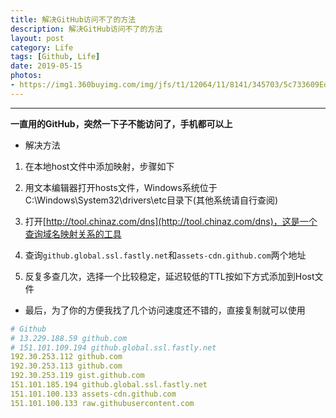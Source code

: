 ```yaml
---
title: 解决GitHub访问不了的方法
description: 解决GitHub访问不了的方法
layout: post
category: Life
tags: [Github, Life]
date: 2019-05-15
photos:
- https://img1.360buyimg.com/img/jfs/t1/12064/11/8141/345703/5c733609Edcb49b2c/a43edbe680813e66.jpg
---
```


-----

**一直用的GitHub，突然一下子不能访问了，手机都可以上**  

- 解决方法  

1. 在本地host文件中添加映射，步骤如下  

2. 用文本编辑器打开hosts文件，Windows系统位于C:\Windows\System32\drivers\etc目录下(其他系统请自行查阅)  

3. 打开[http://tool.chinaz.com/dns](http://tool.chinaz.com/dns)，这是一个查询域名映射关系的工具  

4. 查询`github.global.ssl.fastly.net`和`assets-cdn.github.com`两个地址  

5. 反复多查几次，选择一个比较稳定，延迟较低的TTL按如下方式添加到Host文件  

- 最后，为了你的方便我找了几个访问速度还不错的，直接复制就可以使用
```yml
# Github
# 13.229.188.59 github.com
# 151.101.109.194 github.global.ssl.fastly.net
192.30.253.112 github.com
192.30.253.113 github.com
192.30.253.119 gist.github.com
151.101.185.194 github.global.ssl.fastly.net
151.101.100.133 assets-cdn.github.com
151.101.100.133 raw.githubusercontent.com
```

